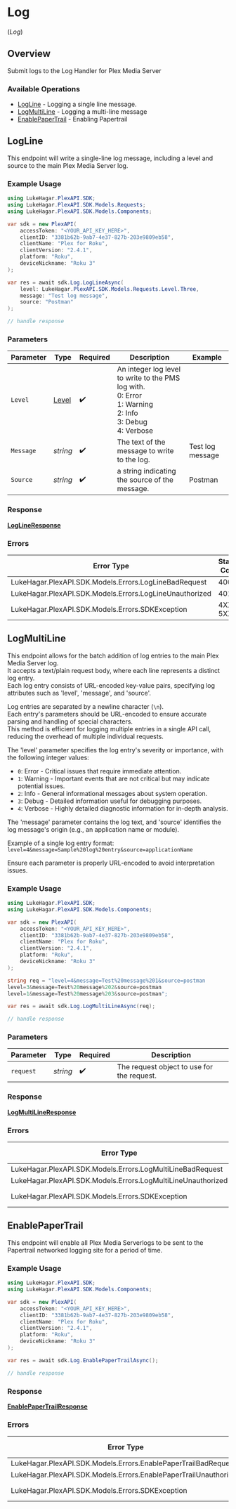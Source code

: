 # Log
(*Log*)

## Overview

Submit logs to the Log Handler for Plex Media Server


### Available Operations

* [LogLine](#logline) - Logging a single line message.
* [LogMultiLine](#logmultiline) - Logging a multi-line message
* [EnablePaperTrail](#enablepapertrail) - Enabling Papertrail

## LogLine

This endpoint will write a single-line log message, including a level and source to the main Plex Media Server log.


### Example Usage

```csharp
using LukeHagar.PlexAPI.SDK;
using LukeHagar.PlexAPI.SDK.Models.Requests;
using LukeHagar.PlexAPI.SDK.Models.Components;

var sdk = new PlexAPI(
    accessToken: "<YOUR_API_KEY_HERE>",
    clientID: "3381b62b-9ab7-4e37-827b-203e9809eb58",
    clientName: "Plex for Roku",
    clientVersion: "2.4.1",
    platform: "Roku",
    deviceNickname: "Roku 3"
);

var res = await sdk.Log.LogLineAsync(
    level: LukeHagar.PlexAPI.SDK.Models.Requests.Level.Three,
    message: "Test log message",
    source: "Postman"
);

// handle response
```

### Parameters

| Parameter                                                                                                     | Type                                                                                                          | Required                                                                                                      | Description                                                                                                   | Example                                                                                                       |
| ------------------------------------------------------------------------------------------------------------- | ------------------------------------------------------------------------------------------------------------- | ------------------------------------------------------------------------------------------------------------- | ------------------------------------------------------------------------------------------------------------- | ------------------------------------------------------------------------------------------------------------- |
| `Level`                                                                                                       | [Level](../../Models/Requests/Level.md)                                                                       | :heavy_check_mark:                                                                                            | An integer log level to write to the PMS log with.  <br/>0: Error  <br/>1: Warning  <br/>2: Info  <br/>3: Debug  <br/>4: Verbose<br/> |                                                                                                               |
| `Message`                                                                                                     | *string*                                                                                                      | :heavy_check_mark:                                                                                            | The text of the message to write to the log.                                                                  | Test log message                                                                                              |
| `Source`                                                                                                      | *string*                                                                                                      | :heavy_check_mark:                                                                                            | a string indicating the source of the message.                                                                | Postman                                                                                                       |

### Response

**[LogLineResponse](../../Models/Requests/LogLineResponse.md)**

### Errors

| Error Type                                              | Status Code                                             | Content Type                                            |
| ------------------------------------------------------- | ------------------------------------------------------- | ------------------------------------------------------- |
| LukeHagar.PlexAPI.SDK.Models.Errors.LogLineBadRequest   | 400                                                     | application/json                                        |
| LukeHagar.PlexAPI.SDK.Models.Errors.LogLineUnauthorized | 401                                                     | application/json                                        |
| LukeHagar.PlexAPI.SDK.Models.Errors.SDKException        | 4XX, 5XX                                                | \*/\*                                                   |

## LogMultiLine

This endpoint allows for the batch addition of log entries to the main Plex Media Server log.  
It accepts a text/plain request body, where each line represents a distinct log entry.  
Each log entry consists of URL-encoded key-value pairs, specifying log attributes such as 'level', 'message', and 'source'.  

Log entries are separated by a newline character (`\n`).  
Each entry's parameters should be URL-encoded to ensure accurate parsing and handling of special characters.  
This method is efficient for logging multiple entries in a single API call, reducing the overhead of multiple individual requests.  

The 'level' parameter specifies the log entry's severity or importance, with the following integer values:
- `0`: Error - Critical issues that require immediate attention.
- `1`: Warning - Important events that are not critical but may indicate potential issues.
- `2`: Info - General informational messages about system operation.
- `3`: Debug - Detailed information useful for debugging purposes.
- `4`: Verbose - Highly detailed diagnostic information for in-depth analysis.

The 'message' parameter contains the log text, and 'source' identifies the log message's origin (e.g., an application name or module).

Example of a single log entry format:
`level=4&message=Sample%20log%20entry&source=applicationName`

Ensure each parameter is properly URL-encoded to avoid interpretation issues.


### Example Usage

```csharp
using LukeHagar.PlexAPI.SDK;
using LukeHagar.PlexAPI.SDK.Models.Components;

var sdk = new PlexAPI(
    accessToken: "<YOUR_API_KEY_HERE>",
    clientID: "3381b62b-9ab7-4e37-827b-203e9809eb58",
    clientName: "Plex for Roku",
    clientVersion: "2.4.1",
    platform: "Roku",
    deviceNickname: "Roku 3"
);

string req = "level=4&message=Test%20message%201&source=postman
level=3&message=Test%20message%202&source=postman
level=1&message=Test%20message%203&source=postman";

var res = await sdk.Log.LogMultiLineAsync(req);

// handle response
```

### Parameters

| Parameter                                  | Type                                       | Required                                   | Description                                |
| ------------------------------------------ | ------------------------------------------ | ------------------------------------------ | ------------------------------------------ |
| `request`                                  | *string*                                   | :heavy_check_mark:                         | The request object to use for the request. |

### Response

**[LogMultiLineResponse](../../Models/Requests/LogMultiLineResponse.md)**

### Errors

| Error Type                                                   | Status Code                                                  | Content Type                                                 |
| ------------------------------------------------------------ | ------------------------------------------------------------ | ------------------------------------------------------------ |
| LukeHagar.PlexAPI.SDK.Models.Errors.LogMultiLineBadRequest   | 400                                                          | application/json                                             |
| LukeHagar.PlexAPI.SDK.Models.Errors.LogMultiLineUnauthorized | 401                                                          | application/json                                             |
| LukeHagar.PlexAPI.SDK.Models.Errors.SDKException             | 4XX, 5XX                                                     | \*/\*                                                        |

## EnablePaperTrail

This endpoint will enable all Plex Media Serverlogs to be sent to the Papertrail networked logging site for a period of time.


### Example Usage

```csharp
using LukeHagar.PlexAPI.SDK;
using LukeHagar.PlexAPI.SDK.Models.Components;

var sdk = new PlexAPI(
    accessToken: "<YOUR_API_KEY_HERE>",
    clientID: "3381b62b-9ab7-4e37-827b-203e9809eb58",
    clientName: "Plex for Roku",
    clientVersion: "2.4.1",
    platform: "Roku",
    deviceNickname: "Roku 3"
);

var res = await sdk.Log.EnablePaperTrailAsync();

// handle response
```

### Response

**[EnablePaperTrailResponse](../../Models/Requests/EnablePaperTrailResponse.md)**

### Errors

| Error Type                                                       | Status Code                                                      | Content Type                                                     |
| ---------------------------------------------------------------- | ---------------------------------------------------------------- | ---------------------------------------------------------------- |
| LukeHagar.PlexAPI.SDK.Models.Errors.EnablePaperTrailBadRequest   | 400                                                              | application/json                                                 |
| LukeHagar.PlexAPI.SDK.Models.Errors.EnablePaperTrailUnauthorized | 401                                                              | application/json                                                 |
| LukeHagar.PlexAPI.SDK.Models.Errors.SDKException                 | 4XX, 5XX                                                         | \*/\*                                                            |